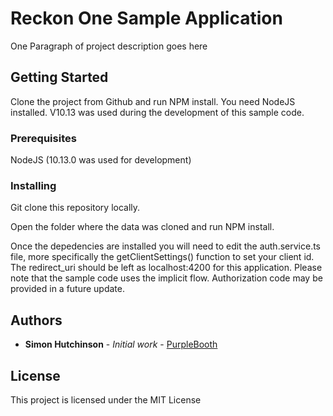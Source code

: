 # Reckon One Sample Application

One Paragraph of project description goes here

## Getting Started

Clone the project from Github and run NPM install. You need NodeJS installed. V10.13 was used during the development of this sample code.

### Prerequisites

NodeJS (10.13.0 was used for development)

### Installing

Git clone this repository locally.

Open the folder where the data was cloned and run NPM install.

Once the depedencies are installed you will need to edit the auth.service.ts file, more specifically the getClientSettings() function to set your client id. The redirect_uri should be left as localhost:4200 for this application. Please note that the sample code uses the implicit flow. Authorization code may be provided in a future update.

## Authors

* **Simon Hutchinson** - *Initial work* - [PurpleBooth](https://github.com/simohutcaus)

## License

This project is licensed under the MIT License



